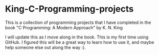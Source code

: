 # King-C-Programming-projects
This is a collection of programming projects that I have completed in the book "C Programming: A Modern Approach" by K. N. King

I will update this as I move along in the book. This is my first time using GitHub. I figured this will be a great way to learn how to use it, and maybe help someone else out along the way :).
